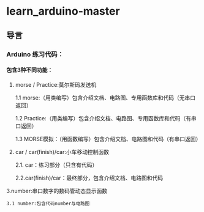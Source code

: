 # learn_arduino-master


## 导言


### Arduino 练习代码：

#### 包含3种不同功能：

1. morse / Practice:莫尔斯码发送机

    1.1 morse:（用类编写）包含介绍文档、电路图、专用函数库和代码（无串口返回）

    1.2 Practice:（用类编写）包含介绍文档、电路图、专用函数库和代码（有串口返回）
  
    1.3 MORSE模拟：（用函数编写）包含介绍文档、电路图和代码（有串口返回）

2. car / car(finish)/car:小车移动控制函数

    2.1. car：练习部分（只含有代码）

    2.2.car(finish)/car：最终部分，包含介绍文档、电路图和代码
  
3.number:串口数字的数码管动态显示函数

    3.1 number:包含代码number与电路图
